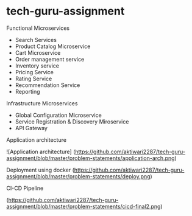 # tech-guru-assignment
Functional Microservices
* Search Services
* Product Catalog Microservice
* Cart Microservice
* Order management service
* Inventory service
* Pricing Service
* Rating Service
* Recommendation Service
* Reporting

Infrastructure Microservices
* Global Configuration Microservice
* Service Registration & Discovery Miroservice
* API Gateway


Application architecture

![Application architecture] (https://github.com/aktiwari2287/tech-guru-assignment/blob/master/problem-statements/application-arch.png)

Deployment using docker
(https://github.com/aktiwari2287/tech-guru-assignment/blob/master/problem-statements/deploy.png)


CI-CD Pipeline

(https://github.com/aktiwari2287/tech-guru-assignment/blob/master/problem-statements/cicd-final2.png)
